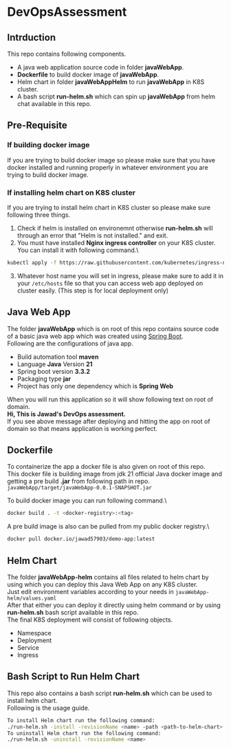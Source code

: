 # DevOpsAssessment
## Intrduction
This repo contains following components.
- A java web application source code in folder **javaWebApp**.
- **Dockerfile** to build docker image of **javaWebApp**.
- Helm chart in folder **javaWebAppHelm** to run **javaWebApp** in K8S cluster.
- A bash script **run-helm.sh** which can spin up **javaWebApp** from helm chat available in this repo.

## Pre-Requisite
### If building docker image
If you are trying to build docker image so please make sure that you have docker installed and running properly in whatever 
environment you are trying to build docker image.

### If installing helm chart on K8S cluster
If you are trying to install helm chart in K8S cluster so please make sure following three things.
1) Check if helm is installed on environemnt otherwise **run-helm.sh** will through an error that "Helm is not installed." and exit.
2) You must have installed **Nginx ingress controller** on your K8S cluster. You can install it with following command.\
```sh
kubectl apply -f https://raw.githubusercontent.com/kubernetes/ingress-nginx/main/deploy/static/provider/cloud/deploy.yaml
```
3) Whatever host name you will set in ingress, please make sure to add it in your ```/etc/hosts``` file so that you can access web app deployed on cluster easily. (This step is for local deployment only)

## Java Web App

The folder **javaWebApp** which is on root of this repo contains source code of a basic java web app which was created using [Spring Boot](start.spring.io).\
Following are the configurations of java app.
- Build automation tool **maven**
- Language **Java** Version **21**
- Spring boot version **3.3.2**
- Packaging type **jar**
- Project has only one dependency which is **Spring Web**

When you will run this application so it will show following text on root of domain.\
**Hi, This is Jawad's DevOps assessment.**\
If you see above message after deploying and hitting the app on root of domain so that means application is working perfect.

## Dockerfile

To containerize the app a docker file is also given on root of this repo.\
This docker file is building image from jdk 21 official Java docker image and getting a pre build **.jar** from following path in repo.\
```javaWebApp/target/javaWebApp-0.0.1-SNAPSHOT.jar```

To build docker image you can run following command.\
```sh
docker build . -t <docker-registry>:<tag>
```

A pre build image is also can be pulled from my public docker registry.\
```sh
docker pull docker.io/jawad57903/demo-app:latest
```

## Helm Chart

The folder **javaWebApp-helm** contains all files related to helm chart by using which you can deploy this Java Web App on any K8S cluster.\
Just edit environment variables according to your needs in ```javaWebApp-helm/values.yaml```\
After that either you can deploy it directly using helm command or by using **run-helm.sh** bash script available in this repo.\
The final K8S deployment will consist of following objects.
- Namespace
- Deployment
- Service
- Ingress

## Bash Script to Run Helm Chart

This repo also contains a bash script **run-helm.sh** which can be used to install helm chart.\
Following is the usage guide.
```sh
To install Helm chart run the following command:
./run-helm.sh -install -revisionName <name> -path <path-to-helm-chart>
To uninstall Helm chart run the following command:
./run-helm.sh -uninstall -revisionName <name>
```